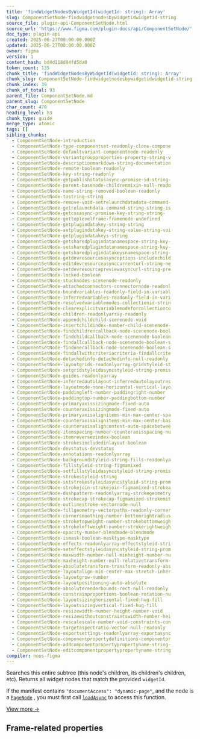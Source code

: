 ```yaml
---
title: 'findWidgetNodesByWidgetId(widgetId: string): Array'
slug: ComponentSetNode-findwidgetnodesbywidgetidwidgetid-string
source_file: plugin-api-ComponentSetNode.html
source_url: 'https://www.figma.com/plugin-docs/api/ComponentSetNode/'
doc_type: plugin-api
created: 2025-06-27T00:00:00.000Z
updated: 2025-06-27T00:00:00.000Z
owner: figma
version: 1
content_hash: bd4d118d84fd5da0
token_count: 135
chunk_title: 'findWidgetNodesByWidgetId(widgetId: string): Array'
chunk_slug: ComponentSetNode-findwidgetnodesbywidgetidwidgetid-string
chunk_index: 39
chunk_of_total: 93
parent_file: ComponentSetNode.md
parent_slug: ComponentSetNode
char_count: 470
heading_level: h3
chunk_type: guide
merge_type: atomic
tags: []
sibling_chunks:
  - ComponentSetNode-introduction
  - ComponentSetNode-type-componentset-readonly-clone-compone
  - ComponentSetNode-defaultvariant-componentnode-readonly
  - ComponentSetNode-variantgroupproperties-property-string-v
  - ComponentSetNode-descriptionmarkdown-string-documentation
  - ComponentSetNode-remote-boolean-readonly
  - ComponentSetNode-key-string-readonly
  - ComponentSetNode-getpublishstatusasync-promise-id-string-
  - ComponentSetNode-parent-basenode-childrenmixin-null-reado
  - ComponentSetNode-name-string-removed-boolean-readonly
  - ComponentSetNode-tostring-string
  - ComponentSetNode-remove-void-setrelaunchdatadata-command-
  - ComponentSetNode-getrelaunchdata-command-string-string-is
  - ComponentSetNode-getcssasync-promise-key-string-string-
  - ComponentSetNode-gettoplevelframe-framenode-undefined
  - ComponentSetNode-getplugindatakey-string-string
  - ComponentSetNode-setplugindatakey-string-value-string-voi
  - ComponentSetNode-getplugindatakeys-string
  - ComponentSetNode-getsharedplugindatanamespace-string-key-
  - ComponentSetNode-setsharedplugindatanamespace-string-key-
  - ComponentSetNode-getsharedplugindatakeysnamespace-string-
  - ComponentSetNode-getdevresourcesasyncoptions-includechild
  - ComponentSetNode-editdevresourceasynccurrenturl-string-ne
  - ComponentSetNode-setdevresourcepreviewasyncurl-string-pre
  - ComponentSetNode-locked-boolean
  - ComponentSetNode-stucknodes-scenenode-readonly
  - ComponentSetNode-attachedconnectors-connectornode-readonl
  - ComponentSetNode-boundvariables-readonly-field-in-variabl
  - ComponentSetNode-inferredvariables-readonly-field-in-vari
  - ComponentSetNode-resolvedvariablemodes-collectionid-strin
  - ComponentSetNode-clearexplicitvariablemodeforcollectionco
  - ComponentSetNode-children-readonlyarray-readonly
  - ComponentSetNode-appendchildchild-scenenode-void
  - ComponentSetNode-insertchildindex-number-child-scenenode-
  - ComponentSetNode-findchildrencallback-node-scenenode-bool
  - ComponentSetNode-findchildcallback-node-scenenode-boolean
  - ComponentSetNode-findallcallback-node-scenenode-boolean-s
  - ComponentSetNode-findonecallback-node-scenenode-boolean-s
  - ComponentSetNode-findallwithcriteriacriteria-findallcrite
  - ComponentSetNode-detachedinfo-detachedinfo-null-readonly
  - ComponentSetNode-layoutgrids-readonlyarray-gridstyleid-st
  - ComponentSetNode-setgridstyleidasyncstyleid-string-promis
  - ComponentSetNode-guides-readonlyarray
  - ComponentSetNode-inferredautolayout-inferredautolayoutres
  - ComponentSetNode-layoutmode-none-horizontal-vertical-layo
  - ComponentSetNode-paddingleft-number-paddingright-number
  - ComponentSetNode-paddingtop-number-paddingbottom-number
  - ComponentSetNode-primaryaxissizingmode-fixed-auto
  - ComponentSetNode-counteraxissizingmode-fixed-auto
  - ComponentSetNode-primaryaxisalignitems-min-max-center-spa
  - ComponentSetNode-counteraxisalignitems-min-max-center-bas
  - ComponentSetNode-counteraxisaligncontent-auto-spacebetwee
  - ComponentSetNode-itemspacing-number-counteraxisspacing-nu
  - ComponentSetNode-itemreversezindex-boolean
  - ComponentSetNode-strokesincludedinlayout-boolean
  - ComponentSetNode-devstatus-devstatus
  - ComponentSetNode-annotations-readonlyarray
  - ComponentSetNode-backgroundstyleid-string-fills-readonlya
  - ComponentSetNode-fillstyleid-string-figmamixed
  - ComponentSetNode-setfillstyleidasyncstyleid-string-promis
  - ComponentSetNode-strokestyleid-string
  - ComponentSetNode-setstrokestyleidasyncstyleid-string-prom
  - ComponentSetNode-strokejoin-strokejoin-figmamixed-strokea
  - ComponentSetNode-dashpattern-readonlyarray-strokegeometry
  - ComponentSetNode-strokecap-strokecap-figmamixed-strokemit
  - ComponentSetNode-outlinestroke-vectornode-null
  - ComponentSetNode-fillgeometry-vectorpaths-readonly-corner
  - ComponentSetNode-cornersmoothing-number-bottomrightradius
  - ComponentSetNode-stroketopweight-number-strokebottomweigh
  - ComponentSetNode-strokeleftweight-number-strokerightweigh
  - ComponentSetNode-opacity-number-blendmode-blendmode
  - ComponentSetNode-ismask-boolean-masktype-masktype
  - ComponentSetNode-effects-readonlyarray-effectstyleid-stri
  - ComponentSetNode-seteffectstyleidasyncstyleid-string-prom
  - ComponentSetNode-maxwidth-number-null-minheight-number-nu
  - ComponentSetNode-maxheight-number-null-relativetransform-
  - ComponentSetNode-absolutetransform-transform-readonly-abs
  - ComponentSetNode-layoutalign-min-center-max-stretch-inher
  - ComponentSetNode-layoutgrow-number
  - ComponentSetNode-layoutpositioning-auto-absolute
  - ComponentSetNode-absoluterenderbounds-rect-null-readonly
  - ComponentSetNode-constrainproportions-boolean-rotation-nu
  - ComponentSetNode-layoutsizinghorizontal-fixed-hug-fill
  - ComponentSetNode-layoutsizingvertical-fixed-hug-fill
  - ComponentSetNode-resizewidth-number-height-number-void
  - ComponentSetNode-resizewithoutconstraintswidth-number-hei
  - ComponentSetNode-rescalescale-number-void-constraints-con
  - ComponentSetNode-targetaspectratio-vector-null-readonly
  - ComponentSetNode-exportsettings-readonlyarray-exportasync
  - ComponentSetNode-componentpropertydefinitions-componentpr
  - ComponentSetNode-addcomponentpropertypropertyname-string-
  - ComponentSetNode-editcomponentpropertypropertyname-string
compiler: noos-figma
---
```


Searches this entire subtree (this node's children, its children's children, etc). Returns all widget nodes that match the provided `widgetId`.

If the manifest contains `"documentAccess": "dynamic-page"`, and the node is a [`PageNode`](/plugin-docs/api/PageNode/)
, you must first call [`loadAsync`](/plugin-docs/api/PageNode/#loadasync)
 to access this function.

[View more →](/plugin-docs/api/properties/nodes-findwidgetnodesbywidgetid/)

## Frame-related properties
